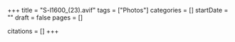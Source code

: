 +++
title = "S-l1600_(23).avif"
tags = ["Photos"]
categories = []
startDate = ""
draft = false
pages = []

citations = []
+++
